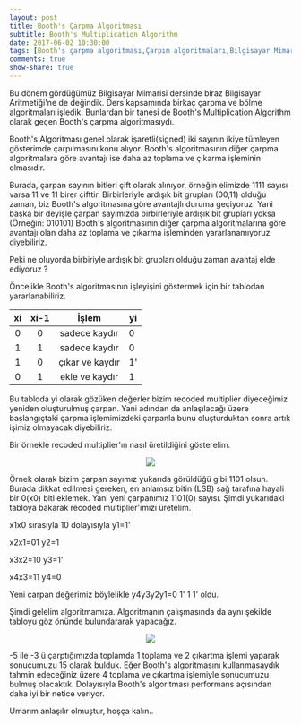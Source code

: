 ```yaml
---
layout: post
title: Booth's Çarpma Algoritması
subtitle: Booth's Multiplication Algorithm
date: 2017-06-02 10:30:00
tags: [Booth's çarpma algoritması,Çarpım algoritmaları,Bilgisayar Mimarisi,iü Bilgisayar Mühendisliği,Ahmet Sertbaş,Booth's algorithm]
comments: true
show-share: true
---
```


Bu dönem gördüğümüz Bilgisayar Mimarisi dersinde biraz Bilgisayar Aritmetiği'ne de değindik. Ders kapsamında birkaç çarpma ve bölme algoritmaları işledik. Bunlardan bir tanesi de Booth's Multiplication Algorithm olarak geçen Booth's çarpma algoritmasıydı. 

Booth's Algoritması genel olarak işaretli(signed) iki sayının ikiye tümleyen gösterimde çarpılmasını konu alıyor. Booth's algoritmasının diğer çarpma algoritmalara göre avantajı ise daha az toplama ve çıkarma işleminin olmasıdır. 


Burada, çarpan sayının bitleri çift olarak alınıyor, örneğin elimizde 1111 sayısı varsa 11 ve 11 birer çifttir. Birbirleriyle ardışık bit grupları (00,11) olduğu zaman, biz Booth's algoritmasına göre avantajlı duruma geçiyoruz. Yani başka bir deyişle çarpan sayımızda birbirleriyle ardışık bit grupları yoksa (Örneğin: 010101) Booth's algoritmasının diğer çarpma algoritmalarına göre avantajı olan daha az toplama ve çıkarma işleminden yararlanamıyoruz diyebiliriz. 

Peki ne oluyorda birbiriyle ardışık bit grupları olduğu zaman avantaj elde ediyoruz ?

Öncelikle Booth's algoritmasının işleyişini göstermek için bir tablodan yararlanabiliriz.

|  xi | xi-1  | İşlem  | yi  |
|:-:|:-:|:-:|---|
|  0 | 0  | sadece kaydır  | 0  |
| 1  |  1 | sadece kaydır  | 0 |
| 1  | 0  | çıkar ve kaydır  |  1' |
| 0 |  1 | ekle ve kaydır | 1 |

Bu tabloda yi olarak gözüken değerler bizim recoded multiplier diyeceğimiz yeniden oluşturulmuş çarpan. Yani adından da anlaşılacağı üzere başlangıçtaki çarpma işlemimizdeki çarpanla bunu oluşturduktan sonra artık işimiz olmayacak diyebiliriz.

Bir örnekle recoded multiplier'ın nasıl üretildiğini gösterelim.

<p align="center">
  <img src="https://raw.githubusercontent.com/talhakum/talhakum.github.io/master/img/recoded-multiplier.png"/>
</p>

Örnek olarak bizim çarpan sayımız yukarıda görüldüğü gibi 1101 olsun. Burada dikkat edilmesi gereken, en anlamsız bitin (LSB) sağ tarafına hayali bir 0(x0) biti eklemek. Yani yeni çarpanımız 1101(0) sayısı. Şimdi yukarıdaki tabloya bakarak recoded multiplier'ımızı üretelim. 

x1x0 sırasıyla 10 dolayısıyla y1=1'

x2x1=01 y2=1

x3x2=10 y3=1'

x4x3=11 y4=0

Yeni çarpan değerimiz böylelikle y4y3y2y1=0 1' 1 1' oldu.

Şimdi gelelim algoritmamıza. Algoritmanın çalışmasında da aynı şekilde tabloyu göz önünde bulundararak yapacağız.


<p align="center">
  <img src="https://raw.githubusercontent.com/talhakum/talhakum.github.io/master/img/booth-s-multiplication.png"/>
</p>


-5 ile -3 ü çarptığımızda toplamda 1 toplama ve 2 çıkartma işlemi yaparak sonucumuzu 15 olarak bulduk. Eğer Booth's algoritmasını kullanmasaydık tahmin edeceğiniz üzere 4 toplama ve çıkartma işlemiyle sonucumuzu bulmuş olacaktık. Dolayısıyla Booth's algoritması performans açısından daha iyi bir netice veriyor.

Umarım anlaşılır olmuştur, hoşça kalın..
